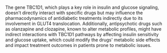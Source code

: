 The gene TBC1D1, which plays a key role in insulin and glucose signaling, doesn't directly interact with specific drugs but may influence the pharmacodynamics of antidiabetic treatments indirectly due to its involvement in GLUT4 translocation. Additionally, antipsychotic drugs such as olanzapine and clozapine, known to alter metabolic profiles, might have indirect interactions with TBC1D1 pathways by affecting insulin sensitivity and glucose uptake, which could modify the drugs' metabolic side effects and impact treatment outcomes in patients prone to metabolic issues.